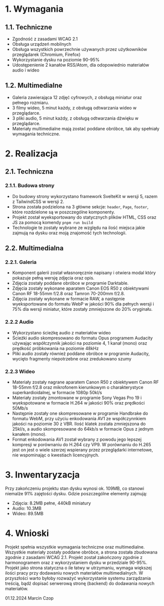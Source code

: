 # 1. Wymagania

## 1.1. Techniczne

-   Zgodność z zasadami WCAG 2.1
-   Obsługa urządzeń mobilnych
-   Obsługa wszystkich powrzechnie używanych przez użytkowników przeglądarek (Chromium, Firefox)
-   Wykorzystanie dysku na poziomie 90-95%
-   Udostępenienie 2 kanałów RSS/Atom, dla odopowiednio materiałów audio i wideo

## 1.2. Multimedialne

-   Galeria zawierająca 12 zdjęć cyfrowych, z obsługą miniatur oraz pełnego rozmiaru.
-   3 filmy wideo, 5 minut każdy, z obsługą odtwarzania wideo w przeglądarce.
-   3 pliki audio, 5 minut każdy, z obsługą odtwarzania dźwięku w przeglądarce.
-   Materiały multimedialne mają zostać poddane obróbce, tak aby spełniały wymagania techniczne.

# 2. Realizacja

## 2.1. Techniczna

### 2.1.1. Budowa strony

-   Do budowy strony wykorzystano framework SvelteKit w wersji 5, razem z TailwindCSS w wersji 2.
-   Strona została podzielona na 3 główne sekcje: `header`, `Page`, `footer`, które rozdzielone są w poszczególne komponenty.
-   Projekt został wyeksportowany do statycznych plików HTML, CSS oraz JS za pomocą komendy `pnpm run build`
-   Technologie te zostały wybrane ze względu na ilość miejsca jakie zajmują na dysku oraz moją znajomość tych technologii.

## 2.2. Multimedialna

### 2.2.1. Galeria

-   Komponent galerii został własnoręcznie napisany i otwiera modal który pokazuje pełną wersję zdjęcia oraz opis.
-   Zdjęcia zostały poddane obróbce w programie Darktable.
-   Zdjęcia zostały wykonane aparatem Canon EOS R50 z obiektywami Canon RF 18-55mm f/2.8 oraz Tamron 70-200mm f/2.8.
-   Zdjęcia zostały wykonane w formacie RAW, a następnie wyeksportowane do formatu WebP w jakości 90% dla pełnych wersji i 75% dla wersji miniatur, które zostały zmniejszone do 20% oryginału.

### 2.2.2 Audio

-   Wykorzystano ścieżkę audio z materiałów wideo
-   Ścieżki audio skompresowano do formatu Opus programem Audacity używając współczynnik jakości na poziomie 4, 1 kanał (mono) oraz prędkość próbkowania na poziomie 48kHz
-   Pliki audio zostały również poddane obróbce w programie Audacity, wycięto fragmenty niepotrzebne oraz zredukowano szumy

### 2.2.3 Wideo

-   Materiały zostały nagrane aparatem Canon R50 z obiektywem Canon RF 18-55mm f/2.8 oraz mikrofonem kierunkowym o charakterystyce superkardioidalnej, w formacie 1080p 50kl/s
-   Materiały zostały zmontowane w programie Sony Vegas Pro 19 i wyekspotowane w formacie H.264 w jakości 90% oraz prędkości 50Mb/s
-   Następnie zostały one skompresowane w programie Handbrake do formatu WebM, przy użyciu enkodowania AV1 ze współczynnkiem jakości na poziomie 30 z VBR. Ilość klatek została zmniejszona do 25kl/s, a audio skompresowane do 64kb/s w formacie Opus z jednym kanałem (mono).
-   Format enkodowania AV1 został wybrany z powodu jego lepszej kompresji w porównaniu do H.264 czy VP9. W porównaniu do H.265 jest on jest o wiele szerzej wspierany przez przeglądarki internetowe, nie wspominając o kwestiach licencyjnych.

# 3. Inwentaryzacja

Przy zakończeniu projektu stan dysku wynosi ok. 109MB, co stanowi niemalże 91% zajętości dysku. Gdzie poszczególne elementy zajmują:

-   Zdjęcia: 8.2MB pełne, 440kB miniatury
-   Audio: 10.3MB
-   Wideo: 89.5MB

# 4. Wnioski

Projekt spełnia wszystkie wymagania techniczne oraz multimedialne. Wszystkie materiały zostały poddane obróbce, a strona została zbudowana zgodnie z zasadami WCAG 2.1. Projekt został zakończony zgodnie z harmonogramem oraz z wykorzystaniem dysku w przedziale 90-95%.
Projekt jako strona statyczna o ile łatwy w utrzymaniu, wymaga większej ilości pracy przy dodawaniu nowych materiałów multimedialnych. W przyszłości warto byłoby rozważyć wykorzystanie systemu zarządzania treścią, bądź dopisać serwerową stronę (backend) do dodawania nowych materiałów.

01.12.2024
Marcin Czop
